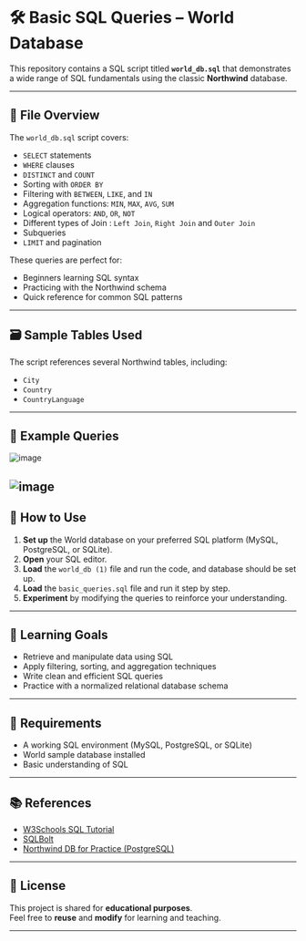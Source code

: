 # 🛠️ Basic SQL Queries – World Database

This repository contains a SQL script titled **`world_db.sql`** that demonstrates a wide range of SQL fundamentals using the classic **Northwind** database.

---

## 📘 File Overview

The `world_db.sql` script covers:

- `SELECT` statements  
- `WHERE` clauses  
- `DISTINCT` and `COUNT`  
- Sorting with `ORDER BY`  
- Filtering with `BETWEEN`, `LIKE`, and `IN`  
- Aggregation functions: `MIN`, `MAX`, `AVG`, `SUM`  
- Logical operators: `AND`, `OR`, `NOT`
- Different types of Join : `Left Join`, `Right Join` and `Outer Join`
- Subqueries  
- `LIMIT` and pagination  
  

These queries are perfect for:

- Beginners learning SQL syntax  
- Practicing with the Northwind schema  
- Quick reference for common SQL patterns  

---

## 🗃️ Sample Tables Used

The script references several Northwind tables, including:

- `City`  
- `Country`  
- `CountryLanguage`  
---

## 📸 Example Queries
![image](https://github.com/user-attachments/assets/236cd5c0-5b06-4b0a-a268-dd8d93ee0ea6)

![image](https://github.com/user-attachments/assets/84cd71ea-4d13-41ad-b771-b37471e94cf4)
---

## 🚀 How to Use

1. **Set up** the World database on your preferred SQL platform (MySQL, PostgreSQL, or SQLite).
2. **Open** your SQL editor.
3. **Load** the `world_db (1)` file and run the code, and database should be set up. 
4. **Load** the `basic_queries.sql` file and run it step by step.
5. **Experiment** by modifying the queries to reinforce your understanding.

---

## 🎯 Learning Goals

- Retrieve and manipulate data using SQL  
- Apply filtering, sorting, and aggregation techniques  
- Write clean and efficient SQL queries  
- Practice with a normalized relational database schema  

---

## 🧰 Requirements

- A working SQL environment (MySQL, PostgreSQL, or SQLite)  
- World sample database installed  
- Basic understanding of SQL  

---

## 📚 References

- [W3Schools SQL Tutorial](https://www.w3schools.com/sql/)  
- [SQLBolt](https://sqlbolt.com)  
- [Northwind DB for Practice (PostgreSQL)](https://github.com/pthom/northwind_psql)

---

## 📝 License

This project is shared for **educational purposes**.  
Feel free to **reuse** and **modify** for learning and teaching.

---

